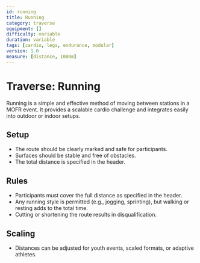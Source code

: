 ```yaml
---
id: running
title: Running
category: traverse
equipment: []
difficulty: variable
duration: variable
tags: [cardio, legs, endurance, modular]
version: 1.0
measure: [distance, 1000m]
---
```


# Traverse: Running

Running is a simple and effective method of moving between stations in a MOFR event. It provides a scalable cardio challenge and integrates easily into outdoor or indoor setups.

## Setup

- The route should be clearly marked and safe for participants.
- Surfaces should be stable and free of obstacles.
- The total distance is specified in the header.

## Rules

- Participants must cover the full distance as specified in the header.
- Any running style is permitted (e.g., jogging, sprinting), but walking or resting adds to the total time.
- Cutting or shortening the route results in disqualification.

## Scaling

- Distances can be adjusted for youth events, scaled formats, or adaptive athletes.
